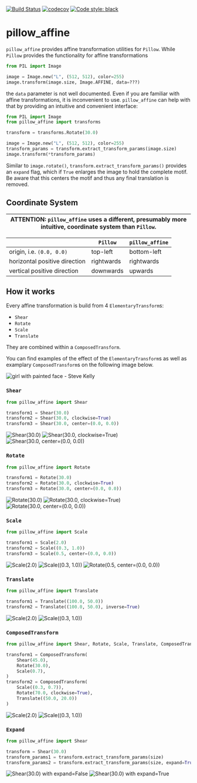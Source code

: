 [![Build Status](https://travis-ci.org/pmeier/pillow_affine.svg?branch=master)](https://travis-ci.org/pmeier/pillow_affine) [![codecov](https://codecov.io/gh/pmeier/pillow_affine/branch/master/graph/badge.svg)](https://codecov.io/gh/pmeier/pillow_affine) [![Code style: black](https://img.shields.io/badge/code%20style-black-000000.svg)](https://github.com/psf/black)

# pillow_affine

`pillow_affine` provides affine transformation utilities for `Pillow`. While `Pillow` provides the functionality for affine transformations
```python
from PIL import Image

image = Image.new("L", (512, 512), color=255)
image.transform(image.size, Image.AFFINE, data=???)
```
the `data` parameter is not well documented. Even if you are familiar with affine transformations, it is inconvenient to use. `pillow_affine` can help with that by providing an intuitive and convenient interface:

```python
from PIL import Image
from pillow_affine import transforms

transform = transforms.Rotate(30.0)

image = Image.new("L", (512, 512), color=255)
transform_params = transform.extract_transform_params(image.size)
image.transform(*transform_params)
```

Similar to `image.rotate()`, `transform.extract_transform_params()` provides an `expand` flag, which if `True` enlarges the image to hold the complete motif. Be aware that this centers the motif and thus any final translation is removed.

## Coordinate System

| ATTENTION: `pillow_affine` uses a different, presumably more intuitive, coordinate system than `Pillow`. |
| --- |

|                               | `Pillow`   | `pillow_affine` |
| ----------------------------- | ---------- | --------------- |
| origin, i.e. `(0.0, 0.0)`     | top-left   | bottom-left     |
| horizontal positive direction | rightwards | rightwards      |
| vertical positive direction   | downwards  | upwards         |


## How it works

Every affine transformation is build from 4 `ElementaryTransform`s:

- `Shear`
- `Rotate`
- `Scale`
- `Translate`

They are combined within a `ComposedTransform`. 

You can find examples of the effect of the `ElementaryTransform`s as well as examplary `ComposedTransform`s on the following image below.

![](images/raw.png "girl with painted face - Steve Kelly")

### `Shear`

```python
from pillow_affine import Shear

transform1 = Shear(30.0)
transform2 = Shear(30.0, clockwise=True)
transform3 = Shear(30.0, center=(0.0, 0.0))
```

![](images/shear.png "Shear(30.0)") ![](images/shear_clockwise.png "Shear(30.0, clockwise=True)") ![](images/shear_off_center.png "Shear(30.0, center=(0.0, 0.0))")

### `Rotate`

```python
from pillow_affine import Rotate

transform1 = Rotate(30.0)
transform2 = Rotate(30.0, clockwise=True)
transform3 = Rotate(30.0, center=(0.0, 0.0))
```

![](images/rotate.png "Rotate(30.0)") ![](images/rotate_clockwise.png "Rotate(30.0, clockwise=True)") ![](images/rotate_off_center.png "Rotate(30.0, center=(0.0, 0.0))")

### `Scale`

```python
from pillow_affine import Scale

transform1 = Scale(2.0)
transform2 = Scale((0.3, 1.0))
transform3 = Scale(0.5, center=(0.0, 0.0))
```

![](images/scale.png "Scale(2.0)") ![](images/scale_async.png "Scale((0.3, 1.0))") ![](images/scale_off_center.png "Rotate(0.5, center=(0.0, 0.0))")

### `Translate`

```python
from pillow_affine import Translate

transform1 = Translate((100.0, 50.0))
transform2 = Translate((100.0, 50.0), inverse=True)
```

![](images/translate.png "Scale(2.0)") ![](images/translate_inverse.png "Scale((0.3, 1.0))") 

### `ComposedTransform`

```python
from pillow_affine import Shear, Rotate, Scale, Translate, ComposedTransform

transform1 = ComposedTransform(
    Shear(45.0),
    Rotate(30.0),
    Scale(0.7),
)
transform2 = ComposedTransform(
    Scale((0.3, 0.7)),
    Rotate(70.0, clockwise=True),
    Translate((50.0, 20.0))
)
```

![](images/composed_1.png "Scale(2.0)") ![](images/composed_2.png "Scale((0.3, 1.0))") 

### `Expand`

```python
from pillow_affine import Shear

transform = Shear(30.0)
transform_params1 = transform.extract_transform_params(size)
transform_params2 = transform.extract_transform_params(size, expand=True)

```

![](images/shear.png "Shear(30.0) with expand=False") ![](images/shear_expand.png "Shear(30.0) with expand=True") 


